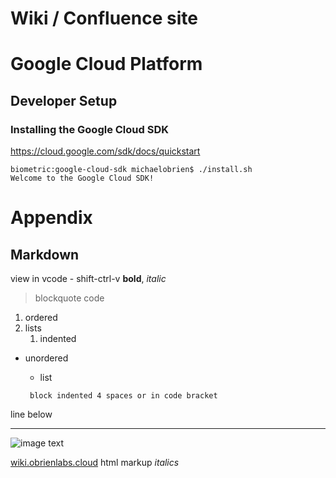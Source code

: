 # Wiki / Confluence site

# Google Cloud Platform

## Developer Setup
### Installing the Google Cloud SDK

https://cloud.google.com/sdk/docs/quickstart

    biometric:google-cloud-sdk michaelobrien$ ./install.sh
    Welcome to the Google Cloud SDK!



# Appendix


## Markdown
view in vcode - shift-ctrl-v
**bold**, *italic*
> blockquote
    code
1. ordered
2. lists
    1. indented
- unordered
    - list

    <code> block indented 4 spaces or in code bracket </code>

line below

---

![image text](/image-link)

[wiki.obrienlabs.cloud](http://wiki.obrienlabs.cloud)
html markup <em>italics</em>

